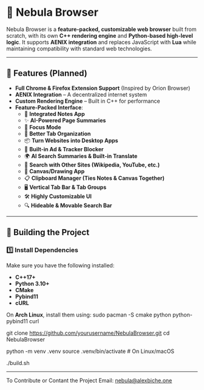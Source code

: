 # 🌌 Nebula Browser

Nebula Browser is a **feature-packed, customizable web browser** built from scratch, with its own **C++ rendering engine** and **Python-based high-level logic**. It supports **AENIX integration** and replaces JavaScript with **Lua** while maintaining compatibility with standard web technologies.

---

## 🚀 Features (Planned)
- **Full Chrome & Firefox Extension Support** (Inspired by Orion Browser)
- **AENIX Integration** – A decentralized internet system
- **Custom Rendering Engine** – Built in C++ for performance
- **Feature-Packed Interface**:
  - 📒 **Integrated Notes App**
  - ✨ **AI-Powered Page Summaries**
  - 🎯 **Focus Mode**
  - 📂 **Better Tab Organization**
  - 📦 **Turn Websites into Desktop Apps**
  - 🚫 **Built-in Ad & Tracker Blocker**
  - 🌍 **AI Search Summaries & Built-in Translate**
  - 🔎 **Search with Other Sites (Wikipedia, YouTube, etc.)**
  - 🎨 **Canvas/Drawing App**
  - 📋 **Clipboard Manager (Ties Notes & Canvas Together)**
  - 🖥️ **Vertical Tab Bar & Tab Groups**
  - 🛠️ **Highly Customizable UI**
  - 🔍 **Hideable & Movable Search Bar**

---

## 🔧 Building the Project

### 1️⃣ **Install Dependencies**
Make sure you have the following installed:
- **C++17+**
- **Python 3.10+**
- **CMake**
- **Pybind11**
- **cURL**

On **Arch Linux**, install them using:
sudo pacman -S cmake python python-pybind11 curl

git clone https://github.com/yourusername/NebulaBrowser.git
cd NebulaBrowser

python -m venv .venv
source .venv/bin/activate  # On Linux/macOS

./build.sh

---

To Contribute or Contant the Project Email: nebula@alexbiche.one
